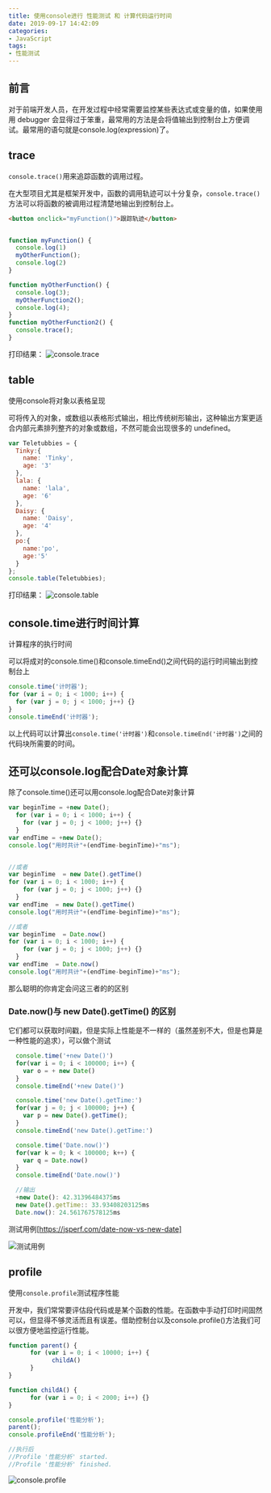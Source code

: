 ```yaml
---
title: 使用console进行 性能测试 和 计算代码运行时间
date: 2019-09-17 14:42:09
categories: 
- JavaScript 
tags:
- 性能测试 
---
```


## 前言
对于前端开发人员，在开发过程中经常需要监控某些表达式或变量的值，如果使用用 debugger 会显得过于笨重，最常用的方法是会将值输出到控制台上方便调试。最常用的语句就是console.log(expression)了。


## trace

`console.trace()`用来追踪函数的调用过程。

在大型项目尤其是框架开发中，函数的调用轨迹可以十分复杂，`console.trace()`方法可以将函数的被调用过程清楚地输出到控制台上。
```html
<button onclick="myFunction()">跟踪轨迹</button>
```

```js 

function myFunction() {
  console.log(1)
  myOtherFunction();
  console.log(2)
}

function myOtherFunction() {
  console.log(3);
  myOtherFunction2();
  console.log(4);
}
function myOtherFunction2() {
  console.trace();
}
```
打印结果：
![console.trace](http://i1.fuimg.com/568986/00e48355e16c2cbe.png)


## table

使用console将对象以表格呈现

可将传入的对象，或数组以表格形式输出，相比传统树形输出，这种输出方案更适合内部元素排列整齐的对象或数组，不然可能会出现很多的 undefined。
```js
var Teletubbies = {
  Tinky:{ 
    name: 'Tinky',
    age: '3'
  },
  lala: {
    name: 'lala',
    age: '6'
  },
  Daisy: {
    name: 'Daisy',
    age: '4'
  },
  po:{
    name:'po',
    age:'5'
  }
};
console.table(Teletubbies);
```
打印结果：
![console.table](http://i1.fuimg.com/568986/e7119ca8ae2455ac.png)


## console.time进行时间计算

计算程序的执行时间

可以将成对的console.time()和console.timeEnd()之间代码的运行时间输出到控制台上
```js
console.time('计时器');
for (var i = 0; i < 1000; i++) {
  for (var j = 0; j < 1000; j++) {}
}
console.timeEnd('计时器');
```
以上代码可以计算出`console.time('计时器')`和`console.timeEnd('计时器')`之间的代码块所需要的时间。


## 还可以console.log配合Date对象计算
除了console.time()还可以用console.log配合Date对象计算
```js
var beginTime = +new Date();
  for (var i = 0; i < 1000; i++) {
    for (var j = 0; j < 1000; j++) {}
  }
var endTime = +new Date();
console.log("用时共计"+(endTime-beginTime)+"ms");


//或者
var beginTime  = new Date().getTime() 
for (var i = 0; i < 1000; i++) {
    for (var j = 0; j < 1000; j++) {}
  }
var endTime  = new Date().getTime()
console.log("用时共计"+(endTime-beginTime)+"ms");

//或者
var beginTime  = Date.now()
for (var i = 0; i < 1000; i++) {
    for (var j = 0; j < 1000; j++) {}
  }
var endTime  = Date.now()
console.log("用时共计"+(endTime-beginTime)+"ms");
```
那么聪明的你肯定会问这三者的的区别

### Date.now()与 new Date().getTime() 的区别
它们都可以获取时间戳，但是实际上性能是不一样的（虽然差别不大，但是也算是一种性能的追求），可以做个测试
```js
  console.time('+new Date()')
  for(var i = 0; i < 100000; i++) {
    var o = + new Date()
  }
  console.timeEnd('+new Date()')

  console.time('new Date().getTime:')
  for(var j = 0; j < 100000; j++) {
    var p = new Date().getTime();
  }
  console.timeEnd('new Date().getTime:')

  console.time('Date.now()')
  for(var k = 0; k < 100000; k++) {
    var q = Date.now()
  }
  console.timeEnd('Date.now()') 

  //输出
  +new Date(): 42.31396484375ms
  new Date().getTime:: 33.93408203125ms
  Date.now(): 24.561767578125ms
```
测试用例[https://jsperf.com/date-now-vs-new-date]

![测试用例](http://i2.tiimg.com/568986/92dcb75722e2b402.png)

## profile

使用`console.profile`测试程序性能

开发中，我们常常要评估段代码或是某个函数的性能。在函数中手动打印时间固然可以，但显得不够灵活而且有误差。借助控制台以及console.profile()方法我们可以很方便地监控运行性能。

```js
function parent() {
      for (var i = 0; i < 10000; i++) {
            childA()
      }
}

function childA() {
      for (var i = 0; i < 2000; i++) {}
}

console.profile('性能分析');
parent();
console.profileEnd('性能分析');

//执行后
//Profile '性能分析' started.
//Profile '性能分析' finished.
```
![console.profile](http://i1.fuimg.com/568986/196edcdae0dc0ed8.png)
